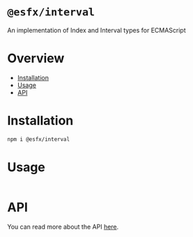 # `@esfx/interval`

An implementation of Index and Interval types for ECMAScript

# Overview

* [Installation](#installation)
* [Usage](#usage)
* [API](#api)

# Installation

```sh
npm i @esfx/interval
```

# Usage

```ts
```

# API

You can read more about the API [here](https://esfx.github.io/esfx/modules/interval.html).

